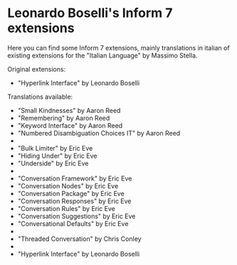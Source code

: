 Leonardo Boselli's Inform 7 extensions
======================================

Here you can find some Inform 7 extensions, mainly translations in italian of existing extensions for the "Italian Language" by Massimo Stella.

Original extensions:

* "Hyperlink Interface" by Leonardo Boselli

Translations available:

* "Small Kindnesses" by Aaron Reed
* "Remembering" by Aaron Reed
* "Keyword Interface" by Aaron Reed
* "Numbered Disambiguation Choices IT" by Aaron Reed
*  
* "Bulk Limiter" by Eric Eve
* "Hiding Under" by Eric Eve
* "Underside" by Eric Eve
*  
* "Conversation Framework" by Eric Eve
* "Conversation Nodes" by Eric Eve
* "Conversation Package" by Eric Eve
* "Conversation Responses" by Eric Eve
* "Conversation Rules" by Eric Eve
* "Conversation Suggestions" by Eric Eve
* "Conversational Defaults" by Eric Eve
*  
* "Threaded Conversation" by Chris Conley
*  
* "Hyperlink Interface" by Leonardo Boselli
